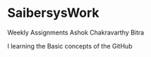 # SaibersysWork
Weekly Assignments Ashok Chakravarthy Bitra

I learning the Basic concepts of the GitHub
